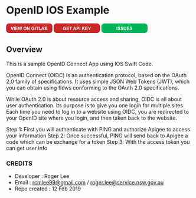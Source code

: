 # OpenID IOS Example
<a href="https://gitlab.com/rcmlee99/openidconnect-ios_swift">![ViewOnGitlab img](/files/ViewOnGitlab.png)</a>
<a href="https://snsw-devapiportal.apigee.io/my-apps">![GetAPIKey img](/files/GetAPIKey.png)</a>
<a href="https://gitlab.com/rcmlee99/openidconnect-ios_swift/issues">![GetAPIKey img](/files/Issues.png)</a>

## Overview

This is a sample OpenID Connect App using IOS Swift Code.

OpenID Connect (OIDC) is an authentication protocol, based on the OAuth 2.0 family of specifications. It uses simple JSON Web Tokens (JWT), which you can obtain using flows conforming to the OAuth 2.0 specifications.

While OAuth 2.0 is about resource access and sharing, OIDC is all about user authentication. Its purpose is to give you one login for multiple sites. Each time you need to log in to a website using OIDC, you are redirected to your OpenID site where you login, and then taken back to the website.

Step 1: First you will authenticate with PING and authorize Apigee to access your information
Step 2: Once successful, PING will send back to Apigee a code which can be exchange for a token
Step 3: With the access token you can get user info

### CREDITS ###

* Developer : Roger Lee
* Email : rcmlee99@gmail.com / roger.lee@service.nsw.gov.au
* Repo created : 12 Feb 2019

